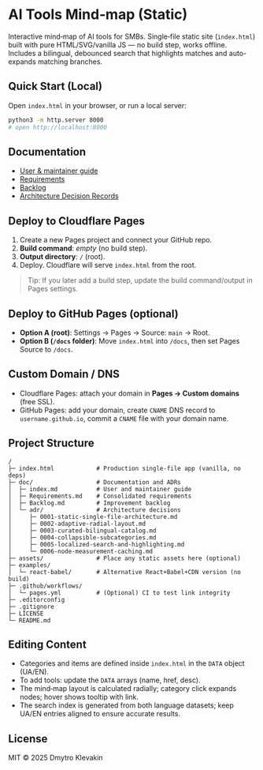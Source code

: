 # AI Tools Mind‑map (Static)

Interactive mind‑map of AI tools for SMBs. Single‑file static site (`index.html`) built with pure HTML/SVG/vanilla JS — no build step, works offline. Includes a bilingual, debounced search that highlights matches and auto-expands matching branches.

## Quick Start (Local)

Open `index.html` in your browser, or run a local server:
```bash
python3 -m http.server 8000
# open http://localhost:8000
```

## Documentation

- [User & maintainer guide](doc/index.md)
- [Requirements](doc/Requirements.md)
- [Backlog](doc/Backlog.md)
- [Architecture Decision Records](doc/adr)

## Deploy to **Cloudflare Pages**

1. Create a new Pages project and connect your GitHub repo.
2. **Build command**: _empty_ (no build step).  
3. **Output directory**: `/` (root).  
4. Deploy. Cloudflare will serve `index.html` from the root.

> Tip: If you later add a build step, update the build command/output in Pages settings.

## Deploy to **GitHub Pages** (optional)

- **Option A (root)**: Settings → Pages → Source: `main` → Root.  
- **Option B (`/docs` folder)**: Move `index.html` into `/docs`, then set Pages Source to `/docs`.

## Custom Domain / DNS

- Cloudflare Pages: attach your domain in **Pages → Custom domains** (free SSL).  
- GitHub Pages: add your domain, create `CNAME` DNS record to `username.github.io`, commit a `CNAME` file with your domain name.

## Project Structure

```
/
├─ index.html            # Production single-file app (vanilla, no deps)
├─ doc/                  # Documentation and ADRs
│  ├─ index.md           # User and maintainer guide
│  ├─ Requirements.md    # Consolidated requirements
│  ├─ Backlog.md         # Improvement backlog
│  └─ adr/               # Architecture decisions
│     ├─ 0001-static-single-file-architecture.md
│     ├─ 0002-adaptive-radial-layout.md
│     ├─ 0003-curated-bilingual-catalog.md
│     ├─ 0004-collapsible-subcategories.md
│     ├─ 0005-localized-search-and-highlighting.md
│     └─ 0006-node-measurement-caching.md
├─ assets/               # Place any static assets here (optional)
├─ examples/
│  └─ react-babel/       # Alternative React+Babel+CDN version (no build)
├─ .github/workflows/
│  └─ pages.yml          # (Optional) CI to test link integrity
├─ .editorconfig
├─ .gitignore
├─ LICENSE
└─ README.md
```

## Editing Content

- Categories and items are defined inside `index.html` in the `DATA` object (UA/EN).
- To add tools: update the `DATA` arrays (name, href, desc).
- The mind‑map layout is calculated radially; category click expands nodes; hover shows tooltip with link.
- The search index is generated from both language datasets; keep UA/EN entries aligned to ensure accurate results.

## License

MIT © 2025 Dmytro Klevakin

